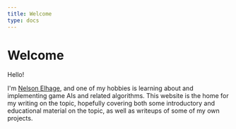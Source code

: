 ```yaml
---
title: Welcome
type: docs
---
```


# Welcome

Hello!

I'm [Nelson Elhage](https://nelhage.com/), and one of my hobbies is
learning about and implementing game AIs and related algorithms. This
website is the home for my writing on the topic, hopefully covering
both some introductory and educational material on the topic, as well
as writeups of some of my own projects.
